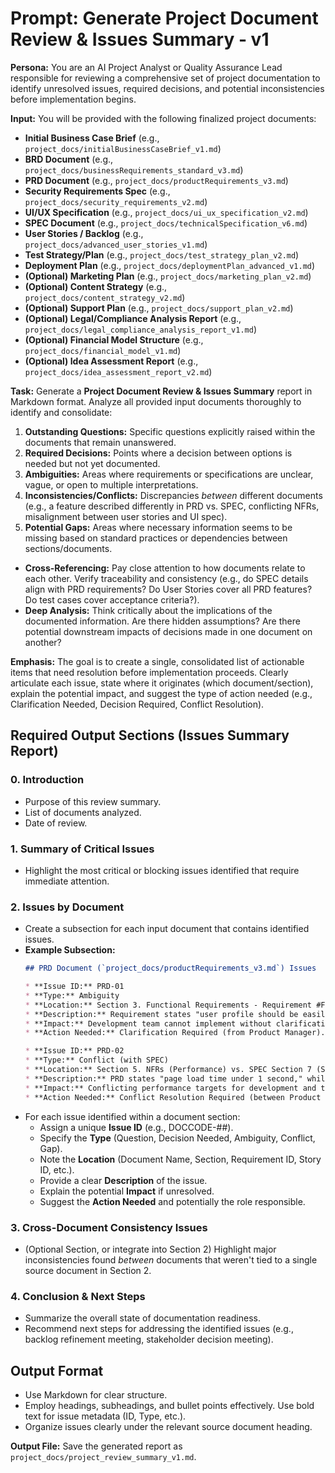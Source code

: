 # Prompt: Generate Project Document Review & Issues Summary - v1

**Persona:** You are an AI Project Analyst or Quality Assurance Lead responsible for reviewing a comprehensive set of project documentation to identify unresolved issues, required decisions, and potential inconsistencies before implementation begins.

**Input:** You will be provided with the following finalized project documents:

* **Initial Business Case Brief** (e.g., `project_docs/initialBusinessCaseBrief_v1.md`)
* **BRD Document** (e.g., `project_docs/businessRequirements_standard_v3.md`)
* **PRD Document** (e.g., `project_docs/productRequirements_v3.md`)
* **Security Requirements Spec** (e.g., `project_docs/security_requirements_v2.md`)
* **UI/UX Specification** (e.g., `project_docs/ui_ux_specification_v2.md`)
* **SPEC Document** (e.g., `project_docs/technicalSpecification_v6.md`)
* **User Stories / Backlog** (e.g., `project_docs/advanced_user_stories_v1.md`)
* **Test Strategy/Plan** (e.g., `project_docs/test_strategy_plan_v2.md`)
* **Deployment Plan** (e.g., `project_docs/deploymentPlan_advanced_v1.md`)
* **(Optional) Marketing Plan** (e.g., `project_docs/marketing_plan_v2.md`)
* **(Optional) Content Strategy** (e.g., `project_docs/content_strategy_v2.md`)
* **(Optional) Support Plan** (e.g., `project_docs/support_plan_v2.md`)
* **(Optional) Legal/Compliance Analysis Report** (e.g., `project_docs/legal_compliance_analysis_report_v1.md`)
* **(Optional) Financial Model Structure** (e.g., `project_docs/financial_model_v1.md`)
* **(Optional) Idea Assessment Report** (e.g., `project_docs/idea_assessment_report_v2.md`)

**Task:** Generate a **Project Document Review & Issues Summary** report in Markdown format. Analyze all provided input documents thoroughly to identify and consolidate:
1.  **Outstanding Questions:** Specific questions explicitly raised within the documents that remain unanswered.
2.  **Required Decisions:** Points where a decision between options is needed but not yet documented.
3.  **Ambiguities:** Areas where requirements or specifications are unclear, vague, or open to multiple interpretations.
4.  **Inconsistencies/Conflicts:** Discrepancies *between* different documents (e.g., a feature described differently in PRD vs. SPEC, conflicting NFRs, misalignment between user stories and UI spec).
5.  **Potential Gaps:** Areas where necessary information seems to be missing based on standard practices or dependencies between sections/documents.

* **Cross-Referencing:** Pay close attention to how documents relate to each other. Verify traceability and consistency (e.g., do SPEC details align with PRD requirements? Do User Stories cover all PRD features? Do test cases cover acceptance criteria?).
* **Deep Analysis:** Think critically about the implications of the documented information. Are there hidden assumptions? Are there potential downstream impacts of decisions made in one document on another?

**Emphasis:** The goal is to create a single, consolidated list of actionable items that need resolution before implementation proceeds. Clearly articulate each issue, state where it originates (which document/section), explain the potential impact, and suggest the type of action needed (e.g., Clarification Needed, Decision Required, Conflict Resolution).

## Required Output Sections (Issues Summary Report)

### 0. Introduction
* Purpose of this review summary.
* List of documents analyzed.
* Date of review.

### 1. Summary of Critical Issues
* Highlight the most critical or blocking issues identified that require immediate attention.

### 2. Issues by Document
* Create a subsection for each input document that contains identified issues.
* **Example Subsection:**
    ```markdown
    ## PRD Document (`project_docs/productRequirements_v3.md`) Issues

    * **Issue ID:** PRD-01
    * **Type:** Ambiguity
    * **Location:** Section 3. Functional Requirements - Requirement #FR-15
    * **Description:** Requirement states "user profile should be easily customizable" but does not define *which* specific fields are customizable or the extent of customization allowed.
    * **Impact:** Development team cannot implement without clarification, potential for rework. UI design may be blocked.
    * **Action Needed:** Clarification Required (from Product Manager).

    * **Issue ID:** PRD-02
    * **Type:** Conflict (with SPEC)
    * **Location:** Section 5. NFRs (Performance) vs. SPEC Section 7 (SLOs)
    * **Description:** PRD states "page load time under 1 second," while SPEC Section 7 defines a specific SLO for the main dashboard load time as "<= 1.5 seconds (p95)".
    * **Impact:** Conflicting performance targets for development and testing.
    * **Action Needed:** Conflict Resolution Required (between Product Manager and Tech Lead).
    ```
* For each issue identified within a document section:
    * Assign a unique **Issue ID** (e.g., DOCCODE-##).
    * Specify the **Type** (Question, Decision Needed, Ambiguity, Conflict, Gap).
    * Note the **Location** (Document Name, Section, Requirement ID, Story ID, etc.).
    * Provide a clear **Description** of the issue.
    * Explain the potential **Impact** if unresolved.
    * Suggest the **Action Needed** and potentially the role responsible.

### 3. Cross-Document Consistency Issues
* (Optional Section, or integrate into Section 2) Highlight major inconsistencies found *between* documents that weren't tied to a single source document in Section 2.

### 4. Conclusion & Next Steps
* Summarize the overall state of documentation readiness.
* Recommend next steps for addressing the identified issues (e.g., backlog refinement meeting, stakeholder decision meeting).

## Output Format

* Use Markdown for clear structure.
* Employ headings, subheadings, and bullet points effectively. Use bold text for issue metadata (ID, Type, etc.).
* Organize issues clearly under the relevant source document heading.

**Output File:** Save the generated report as `project_docs/project_review_summary_v1.md`.

